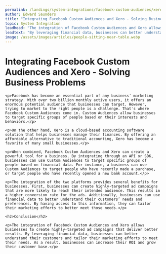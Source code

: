 ```yaml
---
permalink: /landings/system-integrations/facebook-custom-audiences/xero
author: Edward Saunders
title: "Integrating Facebook Custom Audiences and Xero - Solving Business Problems"
topic: System Integration
leadhead: "The integration of Facebook Custom Audiences and Xero allows businesses to create highly-targeted ad campaigns that deliver better results"
leadtext: "By leveraging financial data, businesses can better understand their customers and tailor their marketing efforts to meet their needs. As a result, businesses can increase their ROI and grow their customer base."
image: /assets/images/articles/people-sitting-near-table.webp
---
```

<div class="arttext">
	<h1>Integrating Facebook Custom Audiences and Xero - Solving Business Problems</h1>

	<p>Facebook has become an essential part of any business’ marketing strategy. With over two billion monthly active users, it offers an enormous potential audience that businesses can target. However, trying to market to the right people is a challenge. That's where Facebook Custom Audiences come in. Custom Audiences allow businesses to target specific groups of people based on their interests and behaviors.</p>

	<p>On the other hand, Xero is a cloud-based accounting software solution that helps businesses manage their finances. By offering an affordable alternative to traditional accounting, Xero has become a favorite of many small businesses.</p>

	<p>When combined, Facebook Custom Audiences and Xero can create a powerful tool for a business. By integrating through an API or SDK, businesses can use Custom Audiences to target specific groups of people based on financial data. For instance, a business can use Custom Audiences to target people who have recently made a purchase, or target people who have recently opened a new bank account.</p>

	<p>The integration of the two platforms provides several benefits for businesses. First, businesses can create highly-targeted ad campaigns that are more likely to reach their intended audience. This results in a higher conversion rate for the ads. Additionally, businesses can use financial data to better understand their customers’ needs and preferences. By having access to this information, they can tailor their marketing efforts to better meet those needs.</p>

	<h2>Conclusion</h2>

	<p>The integration of Facebook Custom Audiences and Xero allows businesses to create highly-targeted ad campaigns that deliver better results. By leveraging financial data, businesses can better understand their customers and tailor their marketing efforts to meet their needs. As a result, businesses can increase their ROI and grow their customer base.</p>

</div>